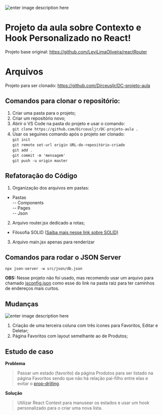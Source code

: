 ![enter image description here](https://i.ibb.co/J3xC2MW/Banner-para-Docs-Resumo-de-Projeto-Moderno-Minimalista-Preto-e-Branco.png)

# Projeto da aula sobre Contexto e Hook Personalizado no React!

Projeto base original: https://github.com/LeviLimaOliveira/reactRouter

# Arquivos

Projeto para ser clonado: https://github.com/Dirceusljr/DC-projeto-aula

## Comandos para clonar o repositório:

 1. Criar uma pasta para o projeto;
 2. Criar um repositório novo;
 3. Abrir o VS Code na pasta do projeto e usar o comando:<br/>
	`git clone https://github.com/Dirceusljr/DC-projeto-aula .`
 4. Usar os seguines comando após o projeto ser clonado:<br/>
	`git init`<br/>
	`git remote set-url origin URL-do-repositório-criado` <br/>
`git add .`<br/>
`git commit -m 'mensagem'`<br/>
`git push -u origin master`

## Refatoração do Código

1. Organização dos arquivos em pastas:
 - Pastas<br/>
 -- Components<br/>
 -- Pages<br/>
 -- Json

2. Arquivo router.jsx dedicado a rotas;
- Filosofia SOLID ([Saiba mais nesse link sobre SOLID)](https://marcosviniciosneves.medium.com/solid-em-react-entendendo-o-single-responsibility-principle-srp-4a2028b35c41)

3. Arquivo main.jsx apenas para renderizar

## Comandos para rodar o JSON Server

    npx json-server -w src/json/db.json

**OBS:** Nesse projeto não foi usado, mas recomendo usar um arquivo para chamado [jsconfig.json](https://github.com/Dirceusljr/React_praticando-com-JS/blob/a7dad71a82fe5c8870415ab789af8a0f077a8eda/jsconfig.json) como esse do link na pasta raiz para ter caminhos de endereços mais curtos.

## Mudanças

![enter image description here](https://i.ibb.co/LxpV6K2/p-gina.png)

1. Criação de uma terceira coluna com três ícones para Favoritos, Editar e Deletar;
2. Página Favoritos com layout semelhante ao de Produtos;

## Estudo de caso

**Problema**
> Passar um estado (favorito) da página Produtos para ser listado na página Favoritos sendo que não há relação pai-filho entre elas e evitar o [prop-drilling](https://www.alura.com.br/artigos/prop-drilling-no-react-js?utm_term=&utm_campaign=&utm_source=adwords&utm_medium=ppc&hsa_acc=7964138385&hsa_cam=20987928442&hsa_grp=157916200306&hsa_ad=689395782879&hsa_src=g&hsa_tgt=dsa-2273097816642&hsa_kw=&hsa_mt=&hsa_net=adwords&hsa_ver=3&gad_source=1&gclid=CjwKCAjw48-vBhBbEiwAzqrZVHKOgGt1z9KiegMdqG40YOZZXHADlvmDY9k2dT47S5rpLAQYfj9oNhoCglgQAvD_BwE).

**Solução**

> Utilizar React Context para manusear os estados e usar um hook personalizado para o criar uma nova lista.
